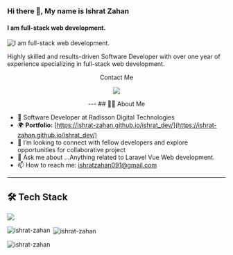 ### Hi there 👋, My name is Ishrat Zahan
#### I am full-stack web development.
![I am full-stack web development.](https://media.licdn.com/dms/image/v2/D5616AQHtqukOOC9kQw/profile-displaybackgroundimage-shrink_350_1400/profile-displaybackgroundimage-shrink_350_1400/0/1729968577043?e=1737590400&v=beta&t=8ui4Qqk3q4eximddYKf2PxeX-tv_tJZ860HjUVXbI_E)

Highly skilled and results-driven Software Developer with over one year of experience specializing in full-stack web development.
<p align="center">
  Contact Me
</p>
<p align="center">
  <a href="https://www.linkedin.com/in/ishratzahan09/">
    <img src="https://skillicons.dev/icons?i=linkedin" />
  </a>
</p>

<p align="center">
---
## 🧑‍💻 About Me

- 💼 Software Developer at Radisson Digital Technologies
- 🌍 **Portfolio:** [https://ishrat-zahan.github.io/ishrat_dev/](https://ishrat-zahan.github.io/ishrat_dev/)
- 🤔 I’m looking to connect with fellow developers and explore opportunities for collaborative project
- 💬 Ask me about ...Anything related to Laravel Vue Web development.
- 📫 How to reach me: ishratzahan091@gmail.com

---

## 🛠️ Tech Stack
  <a href="https://skillicons.dev">
    <img src="https://skillicons.dev/icons?i=laravel,vue,angular,jquery,react,php,cs,js,html,css,bootstrap,tailwind" />
  </a>
</p>

<p><img align="left" src="https://github-readme-stats.vercel.app/api/top-langs?username=ishrat-zahan&show_icons=true&locale=en&layout=compact" alt="ishrat-zahan" /></p>

<p>&nbsp;<img align="center" src="https://github-readme-stats.vercel.app/api?username=ishrat-zahan&show_icons=true&locale=en" alt="ishrat-zahan" /></p>

<p><img align="center" src="https://github-readme-streak-stats.herokuapp.com/?user=ishrat-zahan&" alt="ishrat-zahan" /></p>
